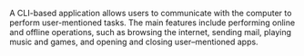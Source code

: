 A CLI-based application allows users to communicate with the computer to perform user-mentioned tasks. 
The main features include performing online and offline operations, such as browsing the internet, 
sending mail, playing music and games, and opening and closing user–mentioned apps. 
